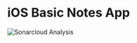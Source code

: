# iOS Basic Notes App 

![Sonarcloud Analysis](https://i.im.ge/2022/09/09/OpcL26.sonar-analysis.png)
